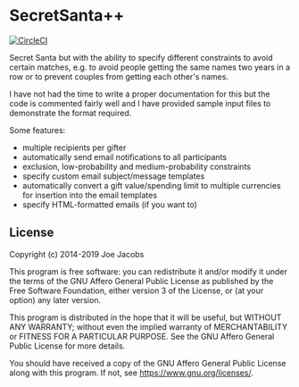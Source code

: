 SecretSanta++
=============

[![CircleCI](https://dl.circleci.com/status-badge/img/circleci/F1z1gVPVCyQLCPLPNjvhuQ/M3AU16PzS7YpvmLMCyaiwQ/tree/main.svg?style=shield&circle-token=CCIPRJ_5RmyXN9shp68JruhDiSAMz_9a1bfa7ce98826dfe88fba061ee5caa1d8715da0)](https://dl.circleci.com/status-badge/redirect/circleci/F1z1gVPVCyQLCPLPNjvhuQ/M3AU16PzS7YpvmLMCyaiwQ/tree/main)

Secret Santa but with the ability to specify different constraints to avoid
certain matches, e.g. to avoid people getting the same names two years in a row
or to prevent couples from getting each other's names.

I have not had the time to write a proper documentation for this but the code is
commented fairly well and I have provided sample input files to demonstrate the
format required.

Some features:

* multiple recipients per gifter
* automatically send email notifications to all participants
* exclusion, low-probability and medium-probability constraints
* specify custom email subject/message templates
* automatically convert a gift value/spending limit to multiple currencies for
  insertion into the email templates
* specify HTML-formatted emails (if you want to)

License
-------
Copyright (c) 2014-2019 Joe Jacobs

This program is free software: you can redistribute it and/or modify it under
the terms of the GNU Affero General Public License as published by the Free
Software Foundation, either version 3 of the License, or (at your option) any
later version.

This program is distributed in the hope that it will be useful, but WITHOUT ANY
WARRANTY; without even the implied warranty of MERCHANTABILITY or FITNESS FOR A
PARTICULAR PURPOSE. See the GNU Affero General Public License for more details.

You should have received a copy of the GNU Affero General Public License along
with this program. If not, see <https://www.gnu.org/licenses/>.
